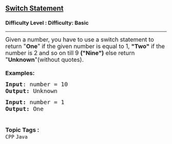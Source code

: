 <h2><a href="https://www.geeksforgeeks.org/problems/switch-statement/1?page=2&category=Java,Linked%20List&difficulty=Basic&sortBy=submissions">Switch Statement</a></h2><h3>Difficulty Level : Difficulty: Basic</h3><hr><div class="problems_problem_content__Xm_eO"><p><span style="font-size: 18px;">Given a number, you have to use a switch statement to return "<strong>One</strong>" if the given number is equal to 1, <strong>"Two"</strong> if the number is 2 and so on till 9 <strong>("Nine")</strong> else return "<strong>Unknown</strong>"(without quotes).&nbsp;<br><br><strong>Examples:</strong></span></p>
<pre><span style="font-size: 18px;"><strong>Input</strong>: number = 10
<strong>Output:</strong> Unknown</span></pre>
<pre><span style="font-size: 18px;"><strong>Input: </strong>number = 1
<strong>Output: </strong>One</span></pre></div><br><p><span style=font-size:18px><strong>Topic Tags : </strong><br><code>CPP</code>&nbsp;<code>Java</code>&nbsp;